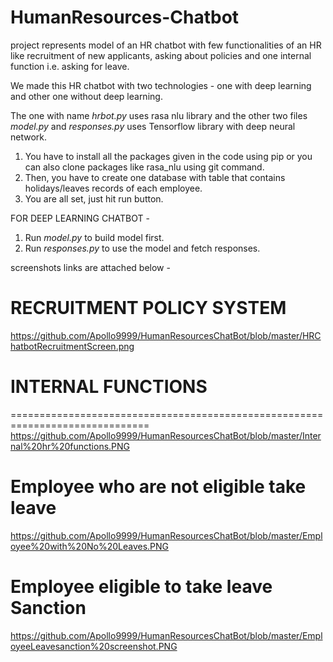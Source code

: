 # HumanResources-Chatbot
project represents model of an HR chatbot with few functionalities of an HR like recruitment of new applicants, asking about policies and one internal function i.e. asking for leave.

We made this HR chatbot with two technologies - one with deep learning and other one without deep learning.

The one with name *hrbot.py* uses rasa nlu library and the other two files *model.py* and *responses.py* uses Tensorflow library with deep neural network.

1. You have to install all the packages given in the code using pip or you can also clone packages like rasa_nlu using git command.
2. Then, you have to create one database with table that contains holidays/leaves records of each employee.
3. You are all set, just hit run button.

FOR DEEP LEARNING CHATBOT - 
1. Run *model.py* to build model first.
2. Run *responses.py* to use the model and fetch responses.

screenshots links are attached below - 


# RECRUITMENT POLICY SYSTEM
https://github.com/Apollo9999/HumanResourcesChatBot/blob/master/HRChatbotRecruitmentScreen.png

# INTERNAL FUNCTIONS

==============================================================================
https://github.com/Apollo9999/HumanResourcesChatBot/blob/master/Internal%20hr%20functions.PNG

# Employee who are not eligible take leave

https://github.com/Apollo9999/HumanResourcesChatBot/blob/master/Employee%20with%20No%20Leaves.PNG

# Employee  eligible to take leave Sanction

https://github.com/Apollo9999/HumanResourcesChatBot/blob/master/EmployeeLeavesanction%20screenshot.PNG
